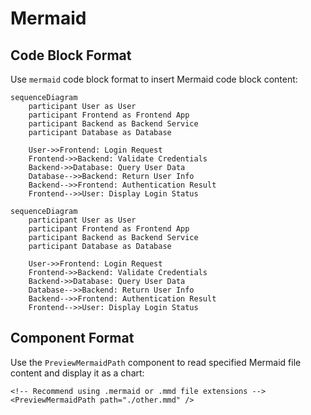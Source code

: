 # Mermaid

## Code Block Format

Use `mermaid` code block format to insert Mermaid code block content:

```mermaid
sequenceDiagram
    participant User as User
    participant Frontend as Frontend App
    participant Backend as Backend Service
    participant Database as Database

    User->>Frontend: Login Request
    Frontend->>Backend: Validate Credentials
    Backend->>Database: Query User Data
    Database-->>Backend: Return User Info
    Backend-->>Frontend: Authentication Result
    Frontend-->>User: Display Login Status
```

```text
sequenceDiagram
    participant User as User
    participant Frontend as Frontend App
    participant Backend as Backend Service
    participant Database as Database

    User->>Frontend: Login Request
    Frontend->>Backend: Validate Credentials
    Backend->>Database: Query User Data
    Database-->>Backend: Return User Info
    Backend-->>Frontend: Authentication Result
    Frontend-->>User: Display Login Status
```

## Component Format

Use the `PreviewMermaidPath` component to read specified Mermaid file content and display it as a chart:

<PreviewMermaidPath path="./markmap.mmd" />

```vue
<!-- Recommend using .mermaid or .mmd file extensions -->
<PreviewMermaidPath path="./other.mmd" />
```
